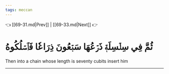 ```yaml
---
tags: meccan
---
```


👈 [[69-31.md|Prev]] | [[69-33.md|Next]] 👉

# ثُمَّ فِي سِلۡسِلَةٖ ذَرۡعُهَا سَبۡعُونَ ذِرَاعٗا فَٱسۡلُكُوهُ

Then into a chain whose length is seventy cubits insert him

---

